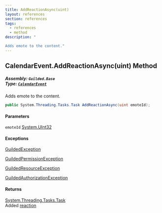 ```yaml
---
title: AddReactionAsync(uint)
layout: references
section: references
tags:
  - references
  - method
description: "

Adds emote to the content."
---
```


## CalendarEvent.AddReactionAsync(uint) Method
##### **Assembly:** `Guilded.Base`<br/>**Type:** [`CalendarEvent`](CalendarEvent 'Guilded.Base.Content.CalendarEvent')

Adds emote to the content.

```csharp
public System.Threading.Tasks.Task AddReactionAsync(uint emoteId);
```
#### Parameters

<a name='Guilded.Base.Content.CalendarEvent.AddReactionAsync(uint).emoteId'></a>

`emoteId` [System.UInt32](https://docs.microsoft.com/en-us/dotnet/api/System.UInt32 'System.UInt32')

#### Exceptions

[GuildedException](GuildedException 'Guilded.Base.GuildedException')

[GuildedPermissionException](GuildedPermissionException 'Guilded.Base.GuildedPermissionException')

[GuildedResourceException](GuildedResourceException 'Guilded.Base.GuildedResourceException')

[GuildedAuthorizationException](GuildedAuthorizationException 'Guilded.Base.GuildedAuthorizationException')

#### Returns
[System.Threading.Tasks.Task](https://docs.microsoft.com/en-us/dotnet/api/System.Threading.Tasks.Task 'System.Threading.Tasks.Task')  
Added [reaction](Reaction 'Guilded.Base.Content.Reaction')